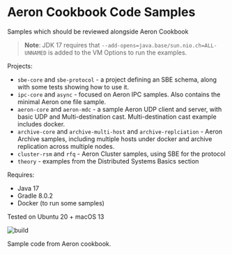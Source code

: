 # Aeron Cookbook Code Samples

Samples which should be reviewed alongside Aeron Cookbook

> **Note**: JDK 17 requires that `--add-opens=java.base/sun.nio.ch=ALL-UNNAMED` is added to the VM Options to run the examples.

Projects:
- `sbe-core` and `sbe-protocol` - a project defining an SBE schema, along with some tests showing how to use it.
- `ipc-core` and `async` - focused on Aeron IPC samples. Also contains the minimal Aeron one file sample.
- `aeron-core` and `aeron-mdc` - a sample Aeron UDP client and server, with basic UDP and Multi-destination cast. Multi-destination cast example includes docker.
- `archive-core` and `archive-multi-host` and `archive-replciation` - Aeron Archive samples, including multiple hosts under docker and archive replication across multiple nodes.
- `cluster-rsm` and `rfq` - Aeron Cluster samples, using SBE for the protocol
- `theory` - examples from the Distributed Systems Basics section

Requires:
- Java 17
- Gradle 8.0.2
- Docker (to run some samples)

Tested on Ubuntu 20 + macOS 13

 ![build](https://github.com/eleventy7/aeron-cookbook-code/workflows/JavaCI/badge.svg)
 
Sample code from Aeron cookbook.
